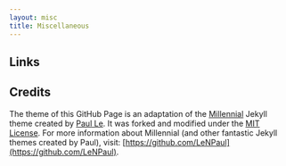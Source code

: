 ```yaml
---
layout: misc
title: Miscellaneous
---
```


## Links

## Credits
The theme of this GitHub Page is an adaptation of the [Millennial](https://lenpaul.github.io/Millennial/) Jekyll theme created by [Paul Le](https://www.lenpaul.com/). It was forked and modified under the [MIT License](http://choosealicense.com/licenses/mit/). For more information about Millennial (and other fantastic Jekyll themes created by Paul), visit: [https://github.com/LeNPaul](https://github.com/LeNPaul).
